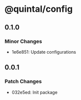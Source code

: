 # @quintal/config

## 0.1.0

### Minor Changes

- 1e6e851: Update configurations

## 0.0.1

### Patch Changes

- 032e5ed: Init package
